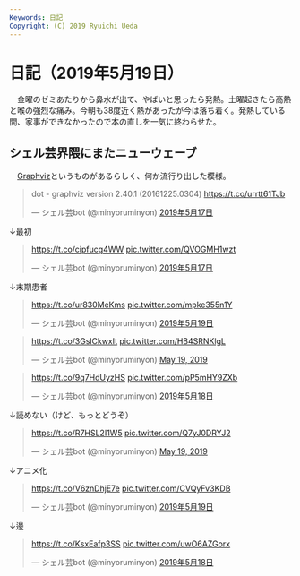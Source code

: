 ```yaml
---
Keywords: 日記
Copyright: (C) 2019 Ryuichi Ueda
---
```


# 日記（2019年5月19日）

　金曜のゼミあたりから鼻水が出て、やばいと思ったら発熱。土曜起きたら高熱と喉の強烈な痛み。今朝も38度近く熱があったが今は落ち着く。発熱している間、家事ができなかったので本の直しを一気に終わらせた。

## シェル芸界隈にまたニューウェーブ

　[Graphviz](https://www.graphviz.org/)というものがあるらしく、何か流行り出した模様。

<blockquote class="twitter-tweet" data-lang="ja"><p lang="de" dir="ltr">dot - graphviz version 2.40.1 (20161225.0304) <a href="https://t.co/urrtt61TJb">https://t.co/urrtt61TJb</a></p>&mdash; シェル芸bot (@minyoruminyon) <a href="https://twitter.com/minyoruminyon/status/1129192649578037248?ref_src=twsrc%5Etfw">2019年5月17日</a></blockquote>
<script async src="https://platform.twitter.com/widgets.js" charset="utf-8"></script>

↓最初


<blockquote class="twitter-tweet" data-lang="ja"><p lang="und" dir="ltr"><a href="https://t.co/cipfucg4WW">https://t.co/cipfucg4WW</a> <a href="https://t.co/QVOGMH1wzt">pic.twitter.com/QVOGMH1wzt</a></p>&mdash; シェル芸bot (@minyoruminyon) <a href="https://twitter.com/minyoruminyon/status/1129317538414784512?ref_src=twsrc%5Etfw">2019年5月17日</a></blockquote>
<script async src="https://platform.twitter.com/widgets.js" charset="utf-8"></script>

↓末期患者

<blockquote class="twitter-tweet" data-lang="ja"><p lang="und" dir="ltr"><a href="https://t.co/ur830MeKms">https://t.co/ur830MeKms</a> <a href="https://t.co/mpke355n1Y">pic.twitter.com/mpke355n1Y</a></p>&mdash; シェル芸bot (@minyoruminyon) <a href="https://twitter.com/minyoruminyon/status/1129930059546972161?ref_src=twsrc%5Etfw">2019年5月19日</a></blockquote>
<script async src="https://platform.twitter.com/widgets.js" charset="utf-8"></script>


<blockquote class="twitter-tweet" data-partner="tweetdeck"><p lang="und" dir="ltr"><a href="https://t.co/3GslCkwxIt">https://t.co/3GslCkwxIt</a> <a href="https://t.co/HB4SRNKlgL">pic.twitter.com/HB4SRNKlgL</a></p>&mdash; シェル芸bot (@minyoruminyon) <a href="https://twitter.com/minyoruminyon/status/1129940799938973696?ref_src=twsrc%5Etfw">May 19, 2019</a></blockquote>
<script async src="https://platform.twitter.com/widgets.js" charset="utf-8"></script>



<blockquote class="twitter-tweet" data-lang="ja"><p lang="und" dir="ltr"><a href="https://t.co/9q7HdUyzHS">https://t.co/9q7HdUyzHS</a> <a href="https://t.co/pP5mHY9ZXb">pic.twitter.com/pP5mHY9ZXb</a></p>&mdash; シェル芸bot (@minyoruminyon) <a href="https://twitter.com/minyoruminyon/status/1129722824145289218?ref_src=twsrc%5Etfw">2019年5月18日</a></blockquote>
<script async src="https://platform.twitter.com/widgets.js" charset="utf-8"></script>

↓読めない（けど、もっとどうぞ）

<blockquote class="twitter-tweet" data-partner="tweetdeck"><p lang="und" dir="ltr"><a href="https://t.co/R7HSL2I1W5">https://t.co/R7HSL2I1W5</a> <a href="https://t.co/Q7yJ0DRYJ2">pic.twitter.com/Q7yJ0DRYJ2</a></p>&mdash; シェル芸bot (@minyoruminyon) <a href="https://twitter.com/minyoruminyon/status/1130089359657410566?ref_src=twsrc%5Etfw">May 19, 2019</a></blockquote>
<script async src="https://platform.twitter.com/widgets.js" charset="utf-8"></script>

↓アニメ化

<blockquote class="twitter-tweet" data-lang="ja"><p lang="und" dir="ltr"><a href="https://t.co/V6znDhjE7e">https://t.co/V6znDhjE7e</a> <a href="https://t.co/CVQyFv3KDB">pic.twitter.com/CVQyFv3KDB</a></p>&mdash; シェル芸bot (@minyoruminyon) <a href="https://twitter.com/minyoruminyon/status/1130030084440465408?ref_src=twsrc%5Etfw">2019年5月19日</a></blockquote>
<script async src="https://platform.twitter.com/widgets.js" charset="utf-8"></script>

↓邊

<blockquote class="twitter-tweet" data-lang="ja"><p lang="und" dir="ltr"><a href="https://t.co/KsxEafp3SS">https://t.co/KsxEafp3SS</a> <a href="https://t.co/uwO6AZGorx">pic.twitter.com/uwO6AZGorx</a></p>&mdash; シェル芸bot (@minyoruminyon) <a href="https://twitter.com/minyoruminyon/status/1129752369003155456?ref_src=twsrc%5Etfw">2019年5月18日</a></blockquote>
<script async src="https://platform.twitter.com/widgets.js" charset="utf-8"></script>

